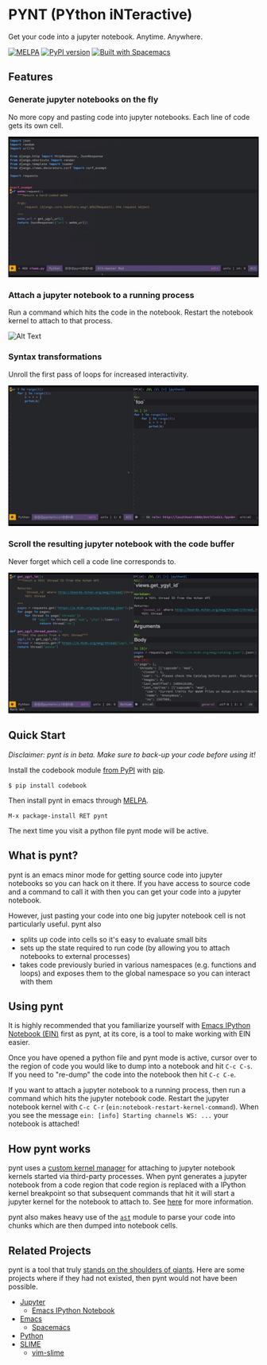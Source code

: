# PYNT (PYthon iNTeractive)

Get your code into a jupyter notebook. Anytime. Anywhere.

[![MELPA](https://melpa.org/packages/pynt-badge.svg)](https://melpa.org/#/pynt) [![PyPI version](https://badge.fury.io/py/codebook.svg)](https://badge.fury.io/py/codebook) [![Built with Spacemacs](https://cdn.rawgit.com/syl20bnr/spacemacs/442d025779da2f62fc86c2082703697714db6514/assets/spacemacs-badge.svg)](http://spacemacs.org)

## Features

### Generate jupyter notebooks on the fly

No more copy and pasting code into jupyter notebooks. Each line of code gets its own cell.

![Alt Text](https://github.com/ebanner/pynt-assets/blob/master/gif/generate-notebook.gif)

### Attach a jupyter notebook to a running process

Run a command which hits the code in the notebook. Restart the notebook kernel to attach to that process.

![Alt Text](https://github.com/ebanner/pynt-assets/blob/master/gif/attach%20notebook.gif)
  
### Syntax transformations

Unroll the first pass of loops for increased interactivity.
  
![Alt Text](https://github.com/ebanner/pynt-assets/blob/master/gif/loop%20unrolling.gif)

### Scroll the resulting jupyter notebook with the code buffer

Never forget which cell a code line corresponds to.

![Alt Text](https://github.com/ebanner/pynt-assets/blob/master/gif/scroll-notebook.gif)

## Quick Start

*Disclaimer: pynt is in beta. Make sure to back-up your code before using it!*

Install the codebook module [from PyPI](https://pypi.python.org/pypi/codebook) with [pip](https://pip.pypa.io/en/stable/).

```
$ pip install codebook 
```

Then install pynt in emacs through [MELPA](https://melpa.org/#/pynt).

```
M-x package-install RET pynt
```

The next time you visit a python file pynt mode will be active.

## What is pynt?

pynt is an emacs minor mode for getting source code into jupyter notebooks so you can hack on it there. If you have access to source code and a command to call it with then you can get your code into a jupyter notebook.

However, just pasting your code into one big jupyter notebook cell is not particularly useful. pynt also

- splits up code into cells so it's easy to evaluate small bits
- sets up the state required to run code (by allowing you to attach notebooks to external processes)
- takes code previously buried in various namespaces (e.g. functions and loops) and exposes them to the global namespace so you can interact with them

## Using pynt

It is highly recommended that you familiarize yourself with [Emacs IPython Notebook (EIN)](http://millejoh.github.io/emacs-ipython-notebook/) first as pynt, at its core, is a tool to make working with EIN easier.

Once you have opened a python file and pynt mode is active, cursor over to the region of code you would like to dump into a notebook and hit `C-c C-s`. If you need to "re-dump" the code into the notebook then hit `C-c C-e`.

If you want to attach a jupyter notebook to a running process, then run a command which hits the jupyter notebook code. Restart the jupyter notebook kernel with `C-c C-r` (`ein:notebook-restart-kernel-command`). When you see the message `ein: [info] Starting channels WS: ...` your notebook is attached!

## How pynt works

pynt uses a [custom kernel manager](https://github.com/ebanner/extipy) for attaching to jupyter notebook kernels started via third-party processes. When pynt generates a jupyter notebook from a code region that code region is replaced with a IPython kernel breakpoint so that subsequent commands that hit it will start a jupyter kernel for the notebook to attach to. See [here](https://github.com/ebanner/pynt/wiki/Using-the-standalone-kernel-manager) for more information.

pynt also makes heavy use of the [`ast`](https://docs.python.org/3/library/ast.html) module to parse your code into chunks which are then dumped into notebook cells.

## Related Projects

pynt is a tool that truly [stands on the shoulders of giants](https://en.wikipedia.org/wiki/Standing_on_the_shoulders_of_giants). Here are some projects where if they had not existed, then pynt would not have been possible.

- [Jupyter](http://jupyter.org/)
  - [Emacs IPython Notebook](http://millejoh.github.io/emacs-ipython-notebook/)
- [Emacs](https://www.gnu.org/software/emacs/)
  - [Spacemacs](http://spacemacs.org/)
- [Python](https://www.python.org/)
- [SLIME](https://common-lisp.net/project/slime/)
  - [vim-slime](https://github.com/jpalardy/vim-slime)
  
